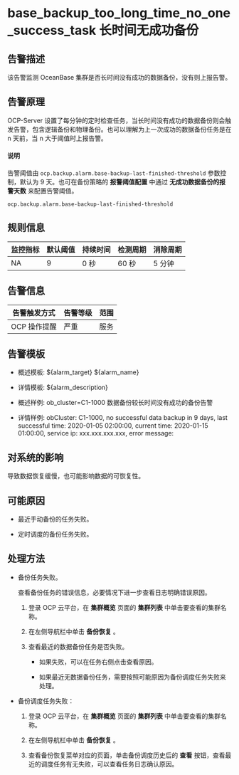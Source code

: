 base_backup_too_long_time_no_one_success_task 长时间无成功备份
===========================================================================



告警描述
-------------------------

该告警监测 OceanBase 集群是否长时间没有成功的数据备份，没有则上报告警。

告警原理
-------------------------

OCP-Server 设置了每分钟的定时检查任务，当长时间没有成功的数据备份则会触发告警，包含逻辑备份和物理备份。也可以理解为上一次成功的数据备份任务是在 n 天前，当 n 大于阈值时上报告警。

<main id="notice" type='explain'><h4>说明</h4><p>告警阈值由 <code>ocp.backup.alarm.base-backup-last-finished-threshold</code> 参数控制，默认为 9 天。也可在备份策略的 <b>报警阈值配置</b> 中通过 <b>无成功数据备份的报警天数</b> 来配置告警阈值。</p></main>

 `ocp.backup.alarm.base-backup-last-finished-threshold`

规则信息
-------------------------



| 监控指标 | 默认阈值 | 持续时间 | 检测周期 | 消除周期 |
|------|------|------|------|------|
| NA   | 9    | 0 秒  | 60 秒 | 5 分钟 |



告警信息
-------------------------



|  告警触发方式  | 告警等级 | 范围 |
|----------|------|----|
| OCP 操作提醒 | 严重   | 服务 |



告警模板
-------------------------

* 概述模板: ${alarm_target} ${alarm_name}



* 详情模板: ${alarm_description}



* 概述样例: ob_cluster=C1-1000 数据备份较长时间没有成功的备份告警



* 详情样例: obCluster: C1-1000, no successful data backup in 9 days, last successful time: 2020-01-05 02:00:00, current time: 2020-01-15 01:00:00, service ip: xxx.xxx.xxx.xxx, error message:






对系统的影响
---------------------------

导致数据恢复缓慢，也可能影响数据的可恢复性。

可能原因
-------------------------

* 最近手动备份的任务失败。



* 定时调度的备份任务失败。






处理方法
-------------------------

* 备份任务失败。

  查看备份任务的错误信息，必要情况下进一步查看日志明确错误原因。
  1. 登录 OCP 云平台，在 **集群概览** 页面的 **集群列表** 中单击要查看的集群名称。



  2. 在左侧导航栏中单击 **备份恢复** 。



  3. 查看最近的数据备份任务是否失败。

     * 如果失败，可以在任务右侧点击查看原因。



     * 如果最近无数据备份任务，需要按照可能原因为备份调度任务失败来处理。









* 备份调度任务失败：

  1. 登录 OCP 云平台，在 **集群概览** 页面的 **集群列表** 中单击要查看的集群名称。



  2. 在左侧导航栏中单击 **备份恢复** 。



  3. 查看备份恢复菜单对应的页面，单击备份调度历史后的 **查看** 按钮，查看最近的调度任务有无失败，可以查看任务日志确认原因。







